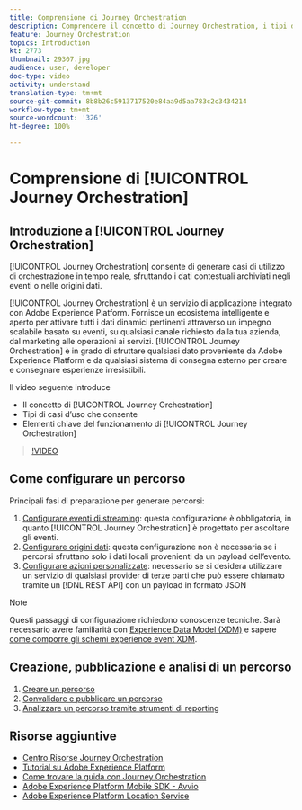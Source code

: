 ```yaml
---
title: Comprensione di Journey Orchestration
description: Comprendere il concetto di Journey Orchestration, i tipi di casi d’uso che consente e gli elementi chiave del suo funzionamento.
feature: Journey Orchestration
topics: Introduction
kt: 2773
thumbnail: 29307.jpg
audience: user, developer
doc-type: video
activity: understand
translation-type: tm+mt
source-git-commit: 8b8b26c5913717520e84aa9d5aa783c2c3434214
workflow-type: tm+mt
source-wordcount: '326'
ht-degree: 100%

---
```



# Comprensione di [!UICONTROL Journey Orchestration]

## Introduzione a [!UICONTROL Journey Orchestration]

[!UICONTROL Journey Orchestration] consente di generare casi di utilizzo di orchestrazione in tempo reale, sfruttando i dati contestuali archiviati negli eventi o nelle origini dati.

[!UICONTROL Journey Orchestration] è un servizio di applicazione integrato con Adobe Experience Platform. Fornisce un ecosistema intelligente e aperto per attivare tutti i dati dinamici pertinenti attraverso un impegno scalabile basato su eventi, su qualsiasi canale richiesto dalla tua azienda, dal marketing alle operazioni ai servizi. [!UICONTROL Journey Orchestration] è in grado di sfruttare qualsiasi dato proveniente da Adobe Experience Platform e da qualsiasi sistema di consegna esterno per creare e consegnare esperienze irresistibili.

Il video seguente introduce

* Il concetto di [!UICONTROL Journey Orchestration]
* Tipi di casi d’uso che consente
* Elementi chiave del funzionamento di [!UICONTROL Journey Orchestration]

>[!VIDEO](https://video.tv.adobe.com/v/29307?quality=12)

## Come configurare un percorso

Principali fasi di preparazione per generare percorsi:

1. [Configurare eventi di streaming](/help/configuring-journey-orchestration/configure-streaming-events.md): questa configurazione è obbligatoria, in quanto [!UICONTROL Journey Orchestration] è progettato per ascoltare gli eventi.
1. [Configurare origini dati](/help/configuring-journey-orchestration/configure-data-sources.md): questa configurazione non è necessaria se i percorsi sfruttano solo i dati locali provenienti da un payload dell’evento.
1. [Configurare azioni personalizzate](/help/configuring-journey-orchestration/configure-actions.md): necessario se si desidera utilizzare un servizio di qualsiasi provider di terze parti che può essere chiamato tramite un [!DNL REST API] con un payload in formato JSON

>[!NOTE]
>
>Questi passaggi di configurazione richiedono conoscenze tecniche. Sarà necessario avere familiarità con [Experience Data Model (XDM)](https://docs.adobe.com/content/help/en/platform-learn/tutorials/schemas/understanding-the-xdm-system-and-experience-data-model.html) e sapere [come comporre gli schemi experience event XDM](https://docs.adobe.com/content/help/en/platform-learn/tutorials/schemas/create-your-first-schema-with-out-of-the-box-components.html).

## Creazione, pubblicazione e analisi di un percorso

1. [Creare un percorso](/help/building-a-journey/creating-a-journey.md)
1. [Convalidare e pubblicare un percorso](/help/validate-and-publish-a-journey.md)
1. [Analizzare un percorso tramite strumenti di reporting](/help/analyze-a-journey-via-reporting-tools.md)

## Risorse aggiuntive

* [Centro Risorse Journey Orchestration](https://docs.adobe.com/content/help/it-IT/journeys/using/journey-orchestration-home.html)
* [Tutorial su Adobe Experience Platform](https://docs.adobe.com/content/help/en/platform-learn/tutorials/overview.html)
* [Come trovare la guida con Journey Orchestration](/help/understanding-journey-orchestration.md)
* [Adobe Experience Platform Mobile SDK - Avvio](https://docs.adobe.com/content/help/en/core-services-learn/tutorials/launch-mobile/understanding-the-mobile-sdks.html)
* [Adobe Experience Platform Location Service](https://docs.adobe.com/content/help/it-IT/places/using/home.translate.html)
